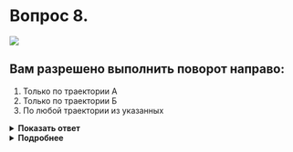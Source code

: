 # Вопрос 8.

![](https://s.drom.ru/i24227/pdd/tickets/2016/1542608269.jpg)

## Вам разрешено выполнить поворот направо:

1. Только по траектории А
2. Только по траектории Б
3. По любой траектории из указанных

<details>
<summary><b>Показать ответ</b></summary>
Правильный ответ: 1
</details>
<details>
<summary><b>Подробнее</b></summary>
При повороте направо транспортное средство должно двигаться по возможности ближе к правому краю проезжей части. У Вас такая возможность есть, продолжаете движение по траектории «А».
(Пункт 8.6 ПДД)
</details>